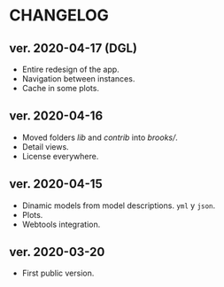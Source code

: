 # CHANGELOG

## ver. 2020-04-17 (DGL)

- Entire redesign of the app.
- Navigation between instances.
- Cache in some plots.

## ver. 2020-04-16

- Moved folders *lib* and *contrib* into *brooks/*.
- Detail views.
- License everywhere.

## ver. 2020-04-15

- Dinamic models from model descriptions. `yml` y `json`.
- Plots.
- Webtools integration.

## ver. 2020-03-20

- First public version.
